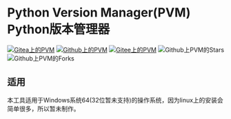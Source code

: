 # Python Version Manager(PVM) Python版本管理器

[![Gitea上的PVM](https://img.shields.io/badge/Gitea-PythonVersionManager-609926?logo=gitea)](https://gitea.com/WIN-TREE/PythonVersionManager/)
[![Github上的PVM](https://img.shields.io/badge/Github-PythonVersionManager-181717?logo=github)](https://github.com/WIN-TREE/PythonVersionManager)
[![Gitee上的PVM](https://img.shields.io/badge/Gitee-PythonVersionManager-c71d23?logo=gitee)](https://gitee.com/win-tree/PythonVersionManager)
![Github上PVM的Stars](https://img.shields.io/github/stars/WIN-TREE/PythonVersionManager?style=flat)
![Github上PVM的Forks](https://img.shields.io/github/forks/WIN-TREE/PythonVersionManager?style=flat)

## 适用
本工具适用于Windows系统64(32位暂未支持)的操作系统，因为linux上的安装会简单很多，所以暂未制作。